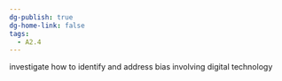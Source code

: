 ```yaml
---
dg-publish: true
dg-home-link: false
tags:
  - A2.4
---
```

investigate how to identify and address bias involving digital technology